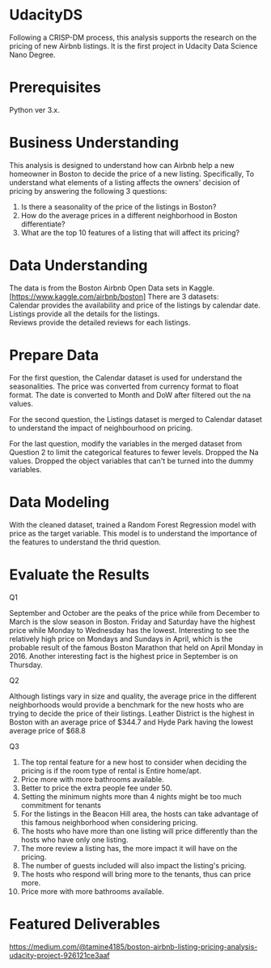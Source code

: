 # UdacityDS

Following a CRISP-DM process, this analysis supports the research on the pricing of new Airbnb listings. It is the first project in Udacity Data Science Nano Degree.

# Prerequisites
Python ver 3.x.

# Business Understanding
This analysis is designed to understand how can Airbnb help a new homeowner in Boston to decide the price of a new listing. Specifically, To understand what elements of a listing affects the owners' decision of pricing by answering the following 3 questions:
1. Is there a seasonality of the price of the listings in Boston?
2. How do the average prices in a different neighborhood in Boston differentiate?
3. What are the top 10 features of a listing that will affect its pricing?

# Data Understanding
The data is from the Boston Airbnb Open Data sets in Kaggle. [https://www.kaggle.com/airbnb/boston] There are 3 datasets:<br />
Calendar provides the availability and price of the listings by calendar date.<br />
Listings provide all the details for the listings.<br />
Reviews provide the detailed reviews for each listings. <br />

# Prepare Data
For the first question, the Calendar dataset is used for understand the seasonalities. The price was converted from currency format to float format. The date is converted to Month and DoW after filtered out the na values.<br />

For the second question, the Listings dataset is merged to Calendar dataset to understand the impact of neighbourhood on pricing. <br />

For the last question, modify the variables in the merged dataset from Question 2 to limit the categorical features to fewer levels. Dropped the Na values. Dropped the object variables that can't be turned into the dummy variables. 

# Data Modeling
With the cleaned dataset, trained a Random Forest Regression model with price as the target variable. This model is to understand the importance of the features to understand the thrid question. 

# Evaluate the Results

Q1

September and October are the peaks of the price while from December to March is the slow season in Boston. Friday and Saturday have the highest price while Monday to Wednesday has the lowest. Interesting to see the relatively high price on Mondays and Sundays in April, which is the probable result of the famous Boston Marathon that held on April Monday in 2016. Another interesting fact is the highest price in September is on Thursday.

Q2

Although listings vary in size and quality, the average price in the different neighborhoods would provide a benchmark for the new hosts who are trying to decide the price of their listings. Leather District is the highest in Boston with an average price of $344.7 and Hyde Park having the lowest average price of $68.8

Q3
1. The top rental feature for a new host to consider when deciding the pricing is if the room type of rental is Entire home/apt.
2. Price more with more bathrooms available.
3. Better to price the extra people fee under 50.
4. Setting the minimum nights more than 4 nights might be too much commitment for tenants
5. For the listings in the Beacon Hill area, the hosts can take advantage of this famous neighborhood when considering pricing. 
6. The hosts who have more than one listing will price differently than the hosts who have only one listing.
7. The more review a listing has, the more impact it will have on the pricing.
8. The number of guests included will also impact the listing's pricing.
9. The hosts who respond will bring more to the tenants, thus can price more.
10. Price more with more bathrooms available.


# Featured Deliverables
https://medium.com/@tamine4185/boston-airbnb-listing-pricing-analysis-udacity-project-926121ce3aaf
